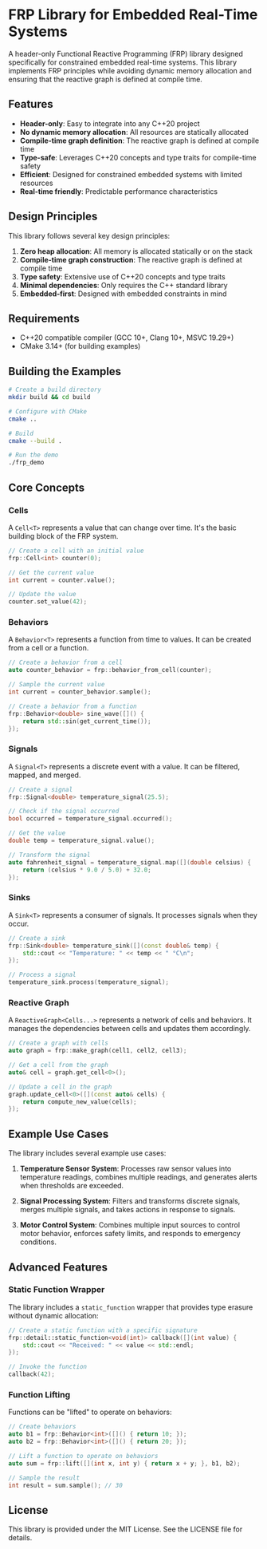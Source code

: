 # FRP Library for Embedded Real-Time Systems

A header-only Functional Reactive Programming (FRP) library designed specifically for constrained embedded real-time systems. This library implements FRP principles while avoiding dynamic memory allocation and ensuring that the reactive graph is defined at compile time.

## Features

- **Header-only**: Easy to integrate into any C++20 project
- **No dynamic memory allocation**: All resources are statically allocated
- **Compile-time graph definition**: The reactive graph is defined at compile time
- **Type-safe**: Leverages C++20 concepts and type traits for compile-time safety
- **Efficient**: Designed for constrained embedded systems with limited resources
- **Real-time friendly**: Predictable performance characteristics

## Design Principles

This library follows several key design principles:

1. **Zero heap allocation**: All memory is allocated statically or on the stack
2. **Compile-time graph construction**: The reactive graph is defined at compile time
3. **Type safety**: Extensive use of C++20 concepts and type traits
4. **Minimal dependencies**: Only requires the C++ standard library
5. **Embedded-first**: Designed with embedded constraints in mind

## Requirements

- C++20 compatible compiler (GCC 10+, Clang 10+, MSVC 19.29+)
- CMake 3.14+ (for building examples)

## Building the Examples

```bash
# Create a build directory
mkdir build && cd build

# Configure with CMake
cmake ..

# Build
cmake --build .

# Run the demo
./frp_demo
```

## Core Concepts

### Cells

A `Cell<T>` represents a value that can change over time. It's the basic building block of the FRP system.

```cpp
// Create a cell with an initial value
frp::Cell<int> counter(0);

// Get the current value
int current = counter.value();

// Update the value
counter.set_value(42);
```

### Behaviors

A `Behavior<T>` represents a function from time to values. It can be created from a cell or a function.

```cpp
// Create a behavior from a cell
auto counter_behavior = frp::behavior_from_cell(counter);

// Sample the current value
int current = counter_behavior.sample();

// Create a behavior from a function
frp::Behavior<double> sine_wave([]() {
    return std::sin(get_current_time());
});
```

### Signals

A `Signal<T>` represents a discrete event with a value. It can be filtered, mapped, and merged.

```cpp
// Create a signal
frp::Signal<double> temperature_signal(25.5);

// Check if the signal occurred
bool occurred = temperature_signal.occurred();

// Get the value
double temp = temperature_signal.value();

// Transform the signal
auto fahrenheit_signal = temperature_signal.map([](double celsius) {
    return (celsius * 9.0 / 5.0) + 32.0;
});
```

### Sinks

A `Sink<T>` represents a consumer of signals. It processes signals when they occur.

```cpp
// Create a sink
frp::Sink<double> temperature_sink([](const double& temp) {
    std::cout << "Temperature: " << temp << " °C\n";
});

// Process a signal
temperature_sink.process(temperature_signal);
```

### Reactive Graph

A `ReactiveGraph<Cells...>` represents a network of cells and behaviors. It manages the dependencies between cells and updates them accordingly.

```cpp
// Create a graph with cells
auto graph = frp::make_graph(cell1, cell2, cell3);

// Get a cell from the graph
auto& cell = graph.get_cell<0>();

// Update a cell in the graph
graph.update_cell<0>([](const auto& cells) {
    return compute_new_value(cells);
});
```

## Example Use Cases

The library includes several example use cases:

1. **Temperature Sensor System**: Processes raw sensor values into temperature readings, combines multiple readings, and generates alerts when thresholds are exceeded.

2. **Signal Processing System**: Filters and transforms discrete signals, merges multiple signals, and takes actions in response to signals.

3. **Motor Control System**: Combines multiple input sources to control motor behavior, enforces safety limits, and responds to emergency conditions.

## Advanced Features

### Static Function Wrapper

The library includes a `static_function` wrapper that provides type erasure without dynamic allocation:

```cpp
// Create a static function with a specific signature
frp::detail::static_function<void(int)> callback([](int value) {
    std::cout << "Received: " << value << std::endl;
});

// Invoke the function
callback(42);
```

### Function Lifting

Functions can be "lifted" to operate on behaviors:

```cpp
// Create behaviors
auto b1 = frp::Behavior<int>([]() { return 10; });
auto b2 = frp::Behavior<int>([]() { return 20; });

// Lift a function to operate on behaviors
auto sum = frp::lift([](int x, int y) { return x + y; }, b1, b2);

// Sample the result
int result = sum.sample(); // 30
```

## License

This library is provided under the MIT License. See the LICENSE file for details.
